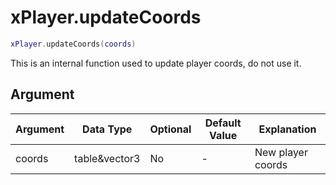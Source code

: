 # xPlayer.updateCoords

```lua
xPlayer.updateCoords(coords)
```

This is an internal function used to update player coords, do not use it.

## Argument

| Argument | Data Type     | Optional | Default Value | Explanation       |
|----------|---------------|----------|---------------|-------------------|
| coords   | table&vector3 | No       | -             | New player coords |
